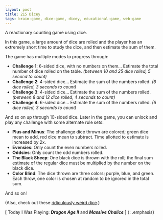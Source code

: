 ```yaml
---
layout: post
title: 215 Dicey
tags: brain-game, dice-game, dicey, educational-game, web-game
---
```

A reactionary counting game using dice.

In this game, a large amount of dice are rolled and the player has an extremely short time to study the dice, and then estimate the sum of them.

The game has multiple modes to progress through:

- **Challenge 1**: 6-sided dice, with no numbers on them...  Estimate the total number of dice rolled on the table. *(between 10 and 25 dice rolled, 5 second to count)*
- **Challenge 2**: 4-sided dice...  Estimate the sum of the numbers rolled. *(6 dice rolled, 3 seconds to count)*
- **Challenge 3**: 4-sided dice...  Estimate the sum of the numbers rolled. *(between 8 and 12 dice rolled, 4 seconds to count)*
- **Challenge 4**: 6-sided dice...  Estimate the sum of the numbers rolled. *(6 dice rolled, 3 seconds to count)*

And so on up through 10-sided dice.  Later in the game, you can unlock and play any challenge with some alternate rule sets:

- **Plus and Minus**: The challenge dice thrown are colored; green dice mean to add, red dice mean to subtract.  Time allotted to estimate is increased by 2x.
- **Evensies**: Only count the even numbers rolled.
- **Oddsies**: Only count the odd numbers rolled.
- **The Black Sheep**: One black dice is thrown with the roll; the final sum estimate of the regular dice must be multiplied by the number on the black dice.
- **Color Blind**: The dice thrown are three colors; purple, blue, and green.  Each throw, one color is chosen at random to be ignored in the total sum.

And so on!

(Also, check out these [ridiculously weird dice](http://loki3.com/poly/unique-dice.html).)

[ Today I Was Playing: ***Dragon Age II*** and ***Massive Chalice*** ]
{: .emphasis}

